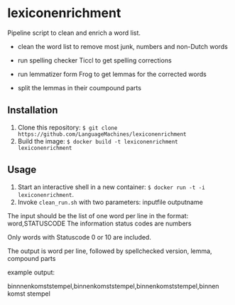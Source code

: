 # lexiconenrichment

Pipeline script to clean and enrich a word list.

- clean the word list to remove most junk, numbers and non-Dutch words

- run spelling checker Ticcl to get spelling corrections
- run lemmatizer form Frog to get lemmas for the corrected words
- split the lemmas in their coumpound parts

## Installation

1. Clone this repository: ``$ git clone https://github.com/LanguageMachines/lexiconenrichment``
2. Build the image: ``$ docker build -t lexiconenrichment lexiconenrichment``

## Usage

1. Start an interactive shell in a new container: ``$ docker run -t -i lexiconenrichment``.
2. Invoke ``clean_run.sh`` with two parameters: inputfile outputname
    
The input should be the list of one word per line in the format: word,STATUSCODE
The information status codes are numbers

Only words with Statuscode 0 or 10 are included.

The output is word per line, followed by spellchecked version, lemma, compound parts

example output:

binnnenkomststempel,binnenkomststempel,binnenkomststempel,binnen komst stempel 

